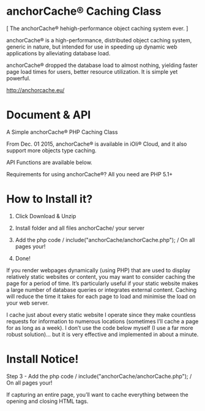 # anchorCache® Caching Class

[ The anchorCache® hehigh-performance object caching system ever. ]

anchorCache® is a high-performance, distributed object caching system, generic in nature, but intended for use in speeding up dynamic web applications by alleviating database load.

anchorCache® dropped the database load to almost nothing, yielding faster page load times for users, better resource utilization. It is simple yet powerful.

http://anchorcache.eu/

# Document & API
A Simple anchorCache® PHP Caching Class

From Dec. 01 2015, anchorCache® is available in iOli® Cloud, and it also support more objects type caching.

API Functions are available below.

Requirements for using anchorCache®?
All you need are PHP 5.1+


# How to Install it?

1. Click Download & Unzip

2. Install folder and all files anchorCache/ your server

3. Add the php code / include("anchorCache/anchorCache.php"); / On all pages your!

4. Done!


If you render webpages dynamically (using PHP) that are used to display relatively static websites or content, you may want to consider caching the page for a period of time. It’s particularly useful if your static website makes a large number of database queries or integrates external content. Caching will reduce the time it takes for each page to load and minimise the load on your web server.

I cache just about every static website I operate since they make countless requests for information to numerous locations (sometimes I’ll cache a page for as long as a week). I don’t use the code below myself (I use a far more robust solution)… but it is very effective and implemented in about a minute.



# Install Notice!
Step 3 - Add the php code / include("anchorCache/anchorCache.php"); / On all pages your!

<?php include("anchorCache/anchorCache.php"); ?>
If capturing an entire page, you’ll want to cache everything between the opening and closing HTML tags. 

